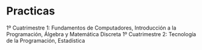 # Practicas
1º Cuatrimestre 1: Fundamentos de Computadores, Introducción a la Programación, Álgebra y Matemática Discreta
1º Cuatrimestre 2: Tecnología de la Programación, Estadística
